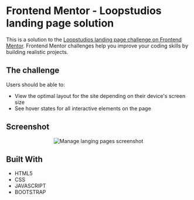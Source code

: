 
# Frontend Mentor - Loopstudios landing page solution

This is a solution to the [Loopstudios landing page challenge on Frontend Mentor](https://www.frontendmentor.io/challenges/loopstudios-landing-page-N88J5Onjw).
Frontend Mentor challenges help you improve your coding skills by building realistic projects. 


## The challenge

Users should be able to:

- View the optimal layout for the site depending on their device's screen size
- See hover states for all interactive elements on the page

## Screenshot

<p align="center">
  <img width="auto" src="https://user-images.githubusercontent.com/74991230/174595587-b4b7c826-c74c-425b-82f5-691e3759f140.png" alt="Manage langing pages screenshot" />
</p>


## Built With

 - HTML5
 - CSS
 - JAVASCRIPT
 - BOOTSTRAP
 
